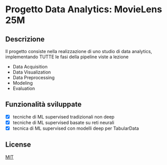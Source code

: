 # Progetto Data Analytics: MovieLens 25M

## Descrizione
Il progetto consiste nella realizzazione di uno studio di data 
analytics, implementando TUTTE le fasi della pipeline viste a 
lezione

* Data Acquisition
* Data Visualization
* Data Preprocessing
* Modeling
* Evaluation

## Funzionalità sviluppate
* [x] tecniche di ML supervised tradizionali non deep
* [x] tecniche di ML supervised basate su reti neurali
* [x] tecnica di ML supervised con modelli deep per TabularData

## License
[MIT](https://choosealicense.com/licenses/mit/)
